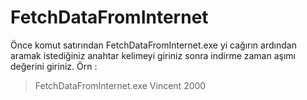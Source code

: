 # FetchDataFromInternet

Önce komut satırından FetchDataFromInternet.exe yi cağırın ardından aramak istediğiniz anahtar kelimeyi giriniz sonra indirme zaman aşımı değerini giriniz.
Örn : 
> FetchDataFromInternet.exe Vincent 2000